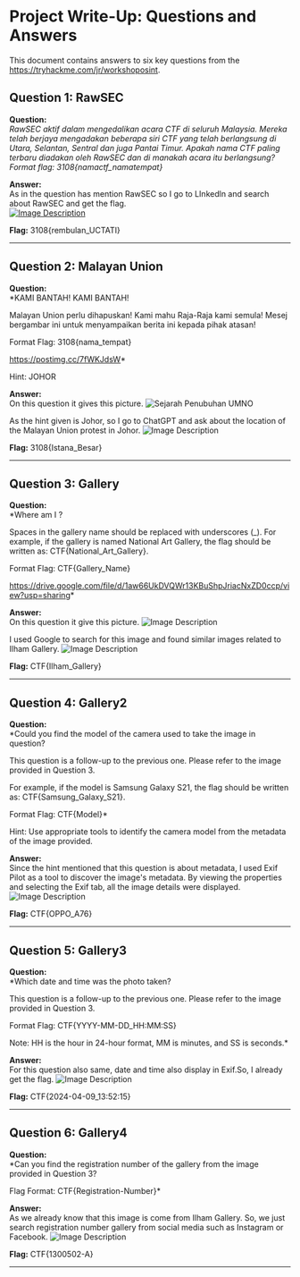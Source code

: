  # Project Write-Up: Questions and Answers

This document contains answers to six key questions from the https://tryhackme.com/jr/workshoposint.

## Question 1: RawSEC

**Question:**  
*RawSEC aktif dalam mengedalikan acara CTF di seluruh Malaysia. Mereka telah berjaya mengadakan beberapa siri CTF yang telah berlangsung di Utara, Selantan, Sentral dan juga Pantai Timur. Apakah nama CTF paling terbaru diadakan oleh RawSEC dan di manakah acara itu berlangsung?                                                                                                     Format flag: 3108{namactf_namatempat}*

**Answer:**  
As in the question has mention RawSEC so I go to LInkedln and search about RawSEC and get the flag.  
[![Image Description](https://live.staticflickr.com/65535/54047517603_163cf5f7d9_c.jpg)](https://www.flickr.com/photos/201584002@N06)

**Flag:** 3108{rembulan_UCTATI}


---

## Question 2: Malayan Union

**Question:**  
*KAMI BANTAH! KAMI BANTAH!

Malayan Union perlu dihapuskan! Kami mahu Raja-Raja kami semula! Mesej bergambar ini untuk menyampaikan berita ini kepada pihak atasan!

Format Flag: 3108{nama_tempat}         

https://postimg.cc/7fWKJdsW*

Hint: JOHOR

**Answer:**  
On this question it gives this picture.
![Sejarah Penubuhan UMNO](https://i.postimg.cc/sDfWnRJY/sejarah-penubuhan-umno-5.jpg)

As the hint given is Johor, so I go to ChatGPT and ask about the location of the Malayan Union protest in Johor.
![Image Description](https://i.postimg.cc/x8Z9yHRF/Malayan-Union.png)

**Flag:** 3108{Istana_Besar}

---

## Question 3: Gallery

**Question:**  
*Where am I ? 

Spaces in the gallery name should be replaced with underscores (_). For example, if the gallery is named National Art Gallery, the flag should be written as: CTF{National_Art_Gallery}.

Format Flag: CTF{Gallery_Name}

https://drive.google.com/file/d/1aw66UkDVQWr13KBuShpJriacNxZD0ccp/view?usp=sharing*

**Answer:**  
On this question it give this picture.
![Image Description](https://i.postimg.cc/8cJ2GYRt/IMG20240409135215.jpg)

I used Google to search for this image and found similar images related to Ilham Gallery.
![Image Description](https://i.postimg.cc/6QSsPwRy/gallery.jpg)

**Flag:** CTF{Ilham_Gallery}

---

## Question 4: Gallery2

**Question:**  
*Could you find the model of the camera used to take the image in question?  

This question is a follow-up to the previous one. Please refer to the image provided in Question 3.

For example, if the model is Samsung Galaxy S21, the flag should be written as: CTF{Samsung_Galaxy_S21}.

Format Flag: CTF{Model}*

Hint: Use appropriate tools to identify the camera model from the metadata of the image provided. 

**Answer:**  
Since the hint mentioned that this question is about metadata, I used Exif Pilot as a tool to discover the image's metadata. By viewing the properties and selecting the Exif tab, all the image details were displayed.
![Image Description](https://i.postimg.cc/1XMH3k6D/model.png) 

**Flag:** CTF{OPPO_A76}

---

## Question 5: Gallery3

**Question:**  
*Which date and time was the photo taken? 

This question is a follow-up to the previous one. Please refer to the image provided in Question 3.

Format Flag: CTF{YYYY-MM-DD_HH:MM:SS}

Note: HH is the hour in 24-hour format, MM is minutes, and SS is seconds.*

**Answer:**  
For this question also same, date and time also display in Exif.So, I already get the flag.
![Image Description](https://i.postimg.cc/Xqv5QpGy/datetime.png) 

**Flag:** CTF{2024-04-09_13:52:15}

---

## Question 6: Gallery4

**Question:**  
*Can you find the registration number of the gallery from the image provided in Question 3?  

Flag Format: CTF{Registration-Number}*

**Answer:**  
As we already know that this image is come from Ilham Gallery. So, we just search registration number gallery from social media such as Instagram or Facebook.
![Image Description](https://i.postimg.cc/8cn63NMX/registration-number.jpg)

**Flag:** CTF{1300502-A}

---
